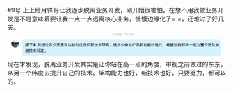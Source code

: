 #9号
上上给月锋哥让我逐步脱离业务开发，刚开始很害怕，在想不用我做业务开发是不是意味着要让我一点一点远离核心业务，慢慢边缘化了= =，还难过了好几天。![](./images/conversation.png)
现在才发现，脱离业务开发其实是让你站在高一点的角度，审视之前做过的东东，从另一个纬度去提升自己的技术。架构能力也好，新技术也好，只要努力，都可以的。
